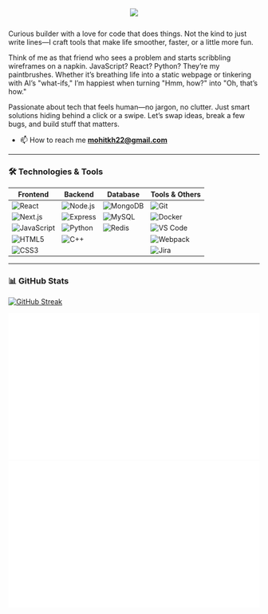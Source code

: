 <h1 align="center">
  <img src="https://readme-typing-svg.herokuapp.com/?font=Alice&size=40&center=true&vCenter=true&width=500&height=70&duration=4000&lines=Hi+There!+👋;+I'm+Mohit+Kholiya!;" />
</h1>

<p>Curious builder with a love for code that does things. Not the kind to just write lines—I craft tools that make life smoother, faster, or a little more fun.

Think of me as that friend who sees a problem and starts scribbling wireframes on a napkin. JavaScript? React? Python? They’re my paintbrushes. Whether it’s breathing life into a static webpage or tinkering with AI’s "what-ifs," I’m happiest when turning "Hmm, how?" into "Oh, that’s how."

Passionate about tech that feels human—no jargon, no clutter. Just smart solutions hiding behind a click or a swipe. Let’s swap ideas, break a few bugs, and build stuff that matters.
</p>

- 📫 How to reach me **mohitkh22@gmail.com**

---
### 🛠️ Technologies & Tools

<div align="center">
  
| Frontend | Backend | Database | Tools & Others |
|----------|---------|----------|----------------|
| ![React](https://img.shields.io/badge/-React-61DAFB?style=flat-square&logo=react&logoColor=black) | ![Node.js](https://img.shields.io/badge/-Node.js-339933?style=flat-square&logo=node.js&logoColor=white) | ![MongoDB](https://img.shields.io/badge/-MongoDB-47A248?style=flat-square&logo=mongodb&logoColor=white) | ![Git](https://img.shields.io/badge/-Git-F05032?style=flat-square&logo=git&logoColor=white) |
| ![Next.js](https://img.shields.io/badge/-Next.js-000000?style=flat-square&logo=next.js&logoColor=white) | ![Express](https://img.shields.io/badge/-Express-000000?style=flat-square&logo=express&logoColor=white) | ![MySQL](https://img.shields.io/badge/-MySQL-4479A1?style=flat-square&logo=mysql&logoColor=white) | ![Docker](https://img.shields.io/badge/-Docker-2496ED?style=flat-square&logo=docker&logoColor=white) |
| ![JavaScript](https://img.shields.io/badge/-JavaScript-F7DF1E?style=flat-square&logo=javascript&logoColor=black) | ![Python](https://img.shields.io/badge/-Python-3776AB?style=flat-square&logo=python&logoColor=white) | ![Redis](https://img.shields.io/badge/-Redis-DC382D?style=flat-square&logo=redis&logoColor=white) | ![VS Code](https://img.shields.io/badge/-VS%20Code-007ACC?style=flat-square&logo=visual-studio-code&logoColor=white) |
| ![HTML5](https://img.shields.io/badge/-HTML5-E34F26?style=flat-square&logo=html5&logoColor=white) | ![C++](https://img.shields.io/badge/-C++-00599C?style=flat-square&logo=c%2B%2B&logoColor=white) | | ![Webpack](https://img.shields.io/badge/-Webpack-8DD6F9?style=flat-square&logo=webpack&logoColor=black) |
| ![CSS3](https://img.shields.io/badge/-CSS3-1572B6?style=flat-square&logo=css3&logoColor=white) | | | ![Jira](https://img.shields.io/badge/-Jira-0052CC?style=flat-square&logo=jira&logoColor=white) |

</div>

---
### 📊 GitHub Stats
[![GitHub Streak](https://github-readme-streak-stats-sage-tau.vercel.app?user=mohit-alive)](https://git.io/streak-stats)

<a href="https://github.com/mohit-alive/github-stats-transparent">

![](https://raw.githubusercontent.com/mohit-alive/github-stats-transparent/output/generated/overview.svg)
![](https://raw.githubusercontent.com/mohit-alive/github-stats-transparent/output/generated/languages.svg)
